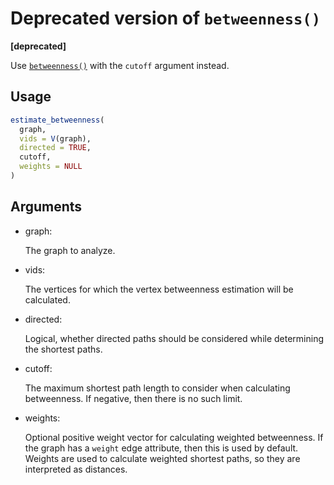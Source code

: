 # Deprecated version of `betweenness()`

**\[deprecated\]**

Use [`betweenness()`](https://r.igraph.org/reference/betweenness.md)
with the `cutoff` argument instead.

## Usage

``` r
estimate_betweenness(
  graph,
  vids = V(graph),
  directed = TRUE,
  cutoff,
  weights = NULL
)
```

## Arguments

- graph:

  The graph to analyze.

- vids:

  The vertices for which the vertex betweenness estimation will be
  calculated.

- directed:

  Logical, whether directed paths should be considered while determining
  the shortest paths.

- cutoff:

  The maximum shortest path length to consider when calculating
  betweenness. If negative, then there is no such limit.

- weights:

  Optional positive weight vector for calculating weighted betweenness.
  If the graph has a `weight` edge attribute, then this is used by
  default. Weights are used to calculate weighted shortest paths, so
  they are interpreted as distances.
